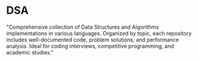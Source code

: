 # DSA
"Comprehensive collection of Data Structures and Algorithms implementations in various languages. Organized by topic, each repository includes well-documented code, problem solutions, and performance analysis. Ideal for coding interviews, competitive programming, and academic studies."

